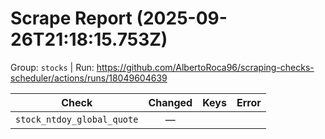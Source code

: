 # Scrape Report (2025-09-26T21:18:15.753Z)

Group: `stocks`  |  Run: https://github.com/AlbertoRoca96/scraping-checks-scheduler/actions/runs/18049604639

| Check | Changed | Keys | Error |
|---|:---:|:--|:--|
| `stock_ntdoy_global_quote` | — |  |  |
